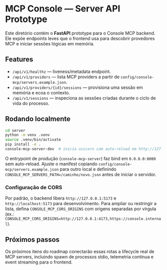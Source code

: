 # MCP Console — Server API Prototype

Este diretório contém o **FastAPI** prototype para o Console MCP backend. Ele expõe endpoints leves que o frontend usa para
descobrir provedores MCP e iniciar sessões lógicas em memória.

## Features

- `/api/v1/healthz` — liveness/metadata endpoint.
- `/api/v1/providers` — lista MCP providers a partir de `config/console-mcp/servers.example.json`.
- `/api/v1/providers/{id}/sessions` — provisiona uma sessão em memória e ecoa o contexto.
- `/api/v1/sessions` — inspeciona as sessões criadas durante o ciclo de vida do processo.

## Rodando localmente

```bash
cd server
python -m venv .venv
source .venv/bin/activate
pip install -e .
console-mcp-server-dev  # inicia uvicorn com auto-reload em http://127.0.0.1:8000
```

O entrypoint de produção (`console-mcp-server`) faz bind em `0.0.0.0:8000` sem auto-reload. Ajuste o manifest copiando
`config/console-mcp/servers.example.json` para outro local e definindo `CONSOLE_MCP_SERVERS_PATH=/caminho/novo.json`
antes de iniciar o servidor.

### Configuração de CORS

Por padrão, o backend libera `http://127.0.0.1:5173` e `http://localhost:5173` para desenvolvimento. Para ampliar ou
restringir a lista, defina `CONSOLE_MCP_CORS_ORIGINS` com origens separadas por vírgula (ex.:
`CONSOLE_MCP_CORS_ORIGINS=http://127.0.0.1:4173,https://console.internal`).

## Próximos passos

Os próximos itens do roadmap conectarão essas rotas a lifecycle real de MCP servers, incluindo spawn de processos stdio,
telemetria contínua e event streaming para o frontend.
